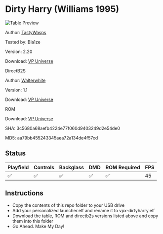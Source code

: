 # Dirty Harry (Williams 1995)

![Table Preview](https://github.com/Bla1ze/vpx-images/blob/main/vpx-dirtyharry.png)

Author: [TastyWasps](https://vpuniverse.com/profile/44724-tastywasps/)

Tested by: Bla1ze

Version: 2.20 

Download: [VP Universe](https://vpuniverse.com/files/file/12442-dirty-harry-williams-1995/)

DirectB2S

Author: [Walterwhite](https://vpuniverse.com/profile/17464-walterwhite/)

Version: 1.1

Download: [VP Universe](https://vpuniverse.com/files/file/12237-dirty-harry-fulldmd-williams-1995/)

ROM

Download: [VP Universe](https://www.vpforums.org/index.php?app=downloads&showfile=1265)

SHA: 3c5680a68aefb4224e77f060d9403249d2e54de0

MD5: aa79bb455243345aea72a134de4f57cd

## Status 

| Playfield | Controls | Backglass | DMD | ROM Required | FPS | 
|-----------|----------|-----------|-----|--------------|-----|
| :white_check_mark: | :white_check_mark: | :white_check_mark: | :white_check_mark: | :white_check_mark: | 45 |

## Instructions

- Copy the contents of this repo folder to your USB drive
- Add your personalized launcher.elf and rename it to vpx-dirtyharry.elf
- Download the table, ROM and directb2s versions listed above and copy them into this folder
- Go Ahead. Make My Day!